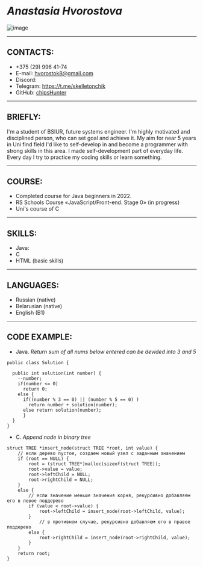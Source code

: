 # ***Anastasia Hvorostova***
![image](https://github.com/chipsHunter/rsschool-cv/assets/130827200/34f8d103-cb48-4f04-83d6-214369fee2a6)
**********************************************
## **CONTACTS**:
* +375 (29) 996 41-74
* E-mail: hvorostok8@gmail.com
* Discord:
* Telegram:  https://t.me/skelletonchik
* GitHub:    [chipsHunter](https://github.com/chipsHunter)
**********************************************
## **BRIEFLY**: 
I'm a student of BSIUR, future systems engineer. 
I'm highly motivated and disciplined person, who can set goal and achieve it. 
My aim for near 5 years in Uni find field I'd like to self-develop in and become a programmer with strong skills in this area.
I made self-development part of everyday life. Every day I try to practice my coding skills or learn something.
**********************************************
## **COURSE**:
* Completed course for Java beginners in 2022. 
* RS Schools Course «JavaScript/Front-end. Stage 0» (in progress)
* Uni's course of C
**********************************************
## **SKILLS**:
* Java:
* C
* HTML (basic skills)
**********************************************
## **LANGUAGES**:
* Russian (native)
* Belarusian (native)
* English (B1)
**********************************************
## **CODE EXAMPLE**:
* Java. _Return sum of all nums below entered can be devided into 3 and 5_ 
```
public class Solution {

  public int solution(int number) {
    --number;
    if(number <= 0)
      return 0;
    else {
      if((number % 3 == 0) || (number % 5 == 0) )
        return number + solution(number);
      else return solution(number);
      }
  }
}
```
* C. _Append node in binary tree_
```
struct TREE *insert_node(struct TREE *root, int value) {
    // если дерево пустое, создаем новый узел с заданным значением
    if (root == NULL) {
        root = (struct TREE*)malloc(sizeof(struct TREE));
        root->value = value;
        root->leftChild = NULL;
        root->rightChild = NULL;
    }
    else {
        // если значение меньше значения корня, рекурсивно добавляем его в левое поддерево
        if (value < root->value) {
            root->leftChild = insert_node(root->leftChild, value);
        }
            // в противном случае, рекурсивно добавляем его в правое поддерево
        else {
            root->rightChild = insert_node(root->rightChild, value);
        }
    }
    return root;
}
```
